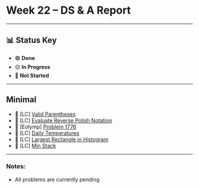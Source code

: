 # Week 22 – DS & A Report  
---

## 📊 Status Key  
- 🟢 **Done**  
- 🟡 **In Progress**  
- 🔴 **Not Started**  

---

## **Minimal** 
* 🔴 [LC] [Valid Parentheses](https://leetcode.com/problems/valid-parentheses/)
* 🔴 [LC] [Evaluate Reverse Polish Notation](https://leetcode.com/problems/evaluate-reverse-polish-notation/)
* 🔴 [Eolymp] [Problem 1776](https://basecamp.eolymp.com/en/problems/1776)
* 🔴 [LC] [Daily Temperatures](https://leetcode.com/problems/daily-temperatures/)
* 🔴 [LC] [Largest Rectangle in Histogram](https://leetcode.com/problems/largest-rectangle-in-histogram/)
* 🔴 [LC] [Min Stack](https://leetcode.com/problems/min-stack/)

---

### Notes:
- All problems are currently pending
